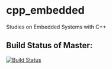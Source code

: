cpp_embedded
============

Studies on Embedded Systems with C++

Build Status of Master:
-----------------------
[![Build Status](https://travis-ci.org/Cellebyte/cpp_embedded.svg?branch=master)](https://travis-ci.org/Cellebyte/cpp_embedded)
